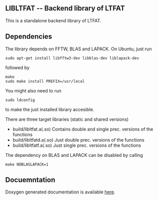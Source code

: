 LIBLTFAT -- Backend library of LTFAT
------------------------------------

This is a standalone backend library of LTFAT.

Dependencies
------------

The library depends on FFTW, BLAS and LAPACK. On Ubuntu, just run
```
sudo apt-get install libfftw3-dev libblas-dev liblapack-dev
```
followed by
```
make
sudo make install PREFIX=/usr/local
```

You might also need to run
```
sudo ldconfig
```
to make the just installed library accesible.


There are three target libraries (static and shared versions)
* build/libltfat.a(.so)   Contains double and single prec. versions of the functions
* build/libltfatd.a(.so)  Just double prec. versions of the functions
* build/libltfatf.a(.so)  Just single prec. versions of the functions

The dependency on BLAS and LAPACK can be disabled by calling
```
make NOBLASLAPACK=1
```

Docuemntation
-------------

Doxygen generated documentation is available [here](http://ltfat.github.io/libltfat).



